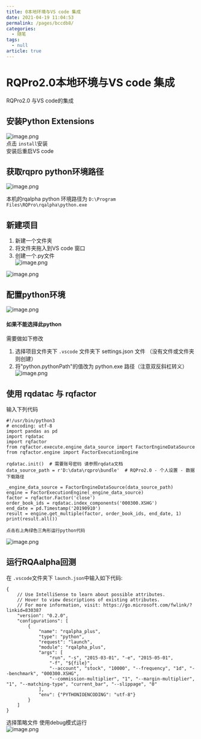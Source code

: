 ```yaml
---
title: 0本地环境与VS code 集成
date: 2021-04-19 11:04:53
permalink: /pages/bccdb8/
categories: 
  - 随笔
tags: 
  - null
article: true
---
```

# RQPro2.0本地环境与VS code 集成  

RQPro2.0 与VS code的集成    
    
## 安装Python Extensions    
![image.png](../images/7485616-f158acfbcd3c94d6.png)    
点击 `install`安装    
安装后重启VS code    
    
## 获取rqpro python环境路径    
![image.png](../images/7485616-70a6fd7967995099.png)    
    
本机的rqalpha python 环境路径为  `D:\Program Files\RQPro\rqalpha\python.exe`    
    
## 新建项目    
1. 新建一个文件夹     
2. 将文件夹拖入到VS code 窗口    
3. 创建一个.py文件    
![image.png](../images/7485616-72678655d4375ff6.png)    
    
![image.png](../images/7485616-d86003d95947b08b.png)    
    
## 配置python环境    
![image.png](../images/7485616-9247cbc10fd98329.png)    
    
#### 如果不能选择此python    
    
需要做如下修改    
1. 选择项目文件夹下 `.vscode` 文件夹下 settings.json 文件 （没有文件或文件夹则创建）    
2. 将"python.pythonPath"的值改为 python.exe 路径（注意双反斜杠转义）    
![image.png](../images/7485616-9071bb0e7a8fdabe.png)    
    
## 使用 rqdatac 与 rqfactor    
输入下列代码    
```    
#!/usr/bin/python3    
# encoding: utf-8    
import pandas as pd    
import rqdatac    
import rqfactor    
from rqfactor.execute.engine_data_source import FactorEngineDataSource    
from rqfactor.engine import FactorExecutionEngine    
    
rqdatac.init()  # 需要账号密码 请参照rqdata文档    
data_source_path = r'D:\data\rqpro\bundle'  # RQPro2.0 - 个人设置 - 数据下载路径    
    
_engine_data_source = FactorEngineDataSource(data_source_path)    
engine = FactorExecutionEngine(_engine_data_source)    
factor = rqfactor.Factor('close')    
order_book_ids = rqdatac.index_components('000300.XSHG')    
end_date = pd.Timestamp('20190910')    
result = engine.get_multiple(factor, order_book_ids, end_date, 1)    
print(result.all())    
    
点击右上角绿色三角形运行python代码    
```    
![image.png](../images/7485616-1b59916fc7ac94d2.png)    
    
    
## 运行RQAalpha回测    
在 `.vscode`文件夹下 `launch.json`中输入如下代码:    
```    
{    
    // Use IntelliSense to learn about possible attributes.    
    // Hover to view descriptions of existing attributes.    
    // For more information, visit: https://go.microsoft.com/fwlink/?linkid=830387    
    "version": "0.2.0",    
    "configurations": [    
        {    
            "name": "rqalpha_plus",    
            "type": "python",    
            "request": "launch",    
            "module": "rqalpha_plus",    
            "args": [    
                "run", "-s", "2015-03-01", "-e", "2015-05-01",     
                "-f", "${file}",    
                "--account", "stock", "10000", "--frequency", "1d", "--benchmark", "000300.XSHG",     
                "--commission-multiplier", "1", "--margin-multiplier", "1", "--matching-type", "current_bar", "--slippage", "0"    
            ],    
            "env": {"PYTHONIOENCODING": "utf-8"}    
        }    
    ]    
}    
```    
选择策略文件 使用debug模式运行    
![image.png](../images/7485616-6e7808203c5fb95c.png)    
    
    
